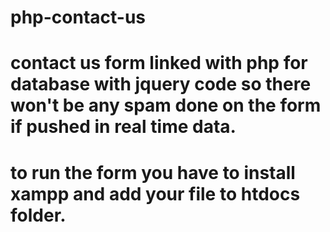 # php-contact-us

# contact us form linked with php for database with jquery code so there won't be any spam done on the form if pushed in real time data.

# to run the form you have to install xampp and add your file to htdocs folder.
